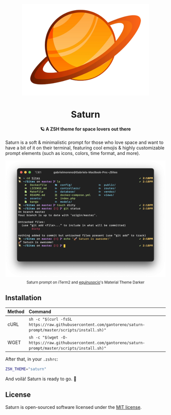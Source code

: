 <div align="center">
  <img src="img/logo.png" alt="Saturn prompt" width="400">
  <h1>Saturn</h1>
</div>

<h4 align="center">🪐 A ZSH theme for space lovers out there</h4>

Saturn is a soft & minimalistic prompt for those who love space and want to have a bit of it on their terminal, featuring cool emojis & highly customizable prompt elements (such as icons, colors, time format, and more).

<div align="center">
  <img src="img/saturn.png" alt="Saturn on iTerm2" width="800">
  <br>
  <sub>Saturn prompt on iTerm2 and <a href="https://github.com/equinusocio">equinusocio</a>'s Material Theme Darker</sub>
</div>

## Installation

| Method | Command                                                                                                     |
| :----- | :---------------------------------------------------------------------------------------------------------- |
| cURL   | `sh -c "$(curl -fsSL https://raw.githubusercontent.com/gantoreno/saturn-prompt/master/scripts/install.sh)"` |
| WGET   | `sh -c "$(wget -O- https://raw.githubusercontent.com/gantoreno/saturn-prompt/master/scripts/install.sh)"`   |

After that, in your `.zshrc`:

```sh
ZSH_THEME="saturn"
```

And voilà! Saturn is ready to go. 🚀

## License

Saturn is open-sourced software licensed under the [MIT license](https://opensource.org/licenses/MIT).
